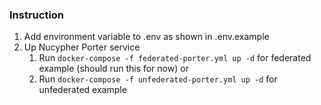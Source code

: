 ### Instruction

1. Add environment variable to .env as shown in .env.example
2. Up Nucypher Porter service
    1. Run `docker-compose -f federated-porter.yml up -d` for federated example (should run this for now)
    or
    2. Run `docker-compose -f unfederated-porter.yml up -d` for unfederated example